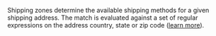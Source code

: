 Shipping zones determine the available shipping methods for a given shipping address.
The match is evaluated against a set of regular expressions on the address country, state or zip code ([learn more](https://commercelayer.io/glossary/shipping_zone/)).

